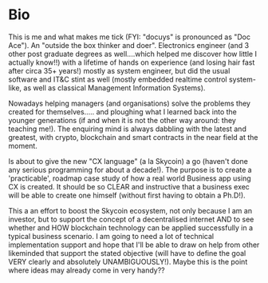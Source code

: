 # Bio
This is me and what makes me tick (FYI: "docuys" is pronounced as "Doc Ace").
An "outside the box thinker and doer". Electronics engineer (and 3 other post graduate degrees as well....which helped me discover how little I actually know!!) with a lifetime of hands on experience (and losing hair fast after circa 35+ years!) mostly as system engineer, but did the usual software and IT&C stint as well (mostly embedded realtime control system-like, as well as classical Management Information Systems). 

Nowadays helping managers (and organisations) solve the problems they created for themselves..... and ploughing what I learned back into the younger generations (if and when it is not the other way around: they teaching me!).
The enquiring mind is always dabbling with the latest and greatest, with crypto, blockchain and smart contracts in the near field at the moment. 

Is about to give the new "CX language" (a la Skycoin) a go (haven't done any serious programming for about a decade!). The purpose is to create a 'practicable', roadmap case study of how a real world Business app using CX is created. It should be so CLEAR and instructive that a business exec will be able to create one himself (without first having to obtain a Ph.D!). 

This a an effort to boost the Skycoin ecosystem, not only because I am an investor, but to support the concept of a decentralised internet AND to see whether and HOW blockchain technology can be applied successfully in a typical business scenario. I am going to need a lot of technical implementation support and hope that I'll be able to draw on help from other likeminded that support the stated objective (will have to define the goal VERY clearly and absolutely UNAMBIGUOUSLY!). Maybe this is the point where ideas may already come in very handy??
